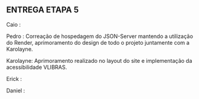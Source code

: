 ## ENTREGA ETAPA 5

Caio : 

Pedro : Correação de hospedagem do JSON-Server mantendo a utilização do Render, aprimoramento do design de todo o projeto juntamente com a Karolayne.

Karolayne: Aprimoramento realizado no layout do site e implementação da acessibilidade VLIBRAS.

Erick : 

Daniel : 
